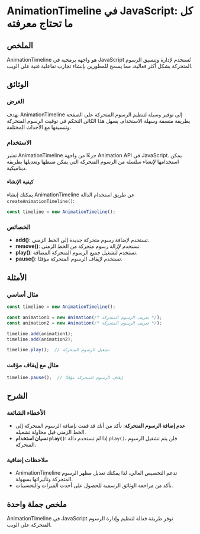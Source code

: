 <!--
Meta Description: # AnimationTimeline في JavaScript: كل ما تحتاج معرفته ## الملخص AnimationTimeline هو واجهة برمجية في JavaScript تُستخدم لإدارة وتنسيق الرسوم المتحركة ...
Meta Keywords: الرسوم, المتحركة, animationtimeline, javascript, timeline
-->

# AnimationTimeline في JavaScript: كل ما تحتاج معرفته

## الملخص
AnimationTimeline هو واجهة برمجية في JavaScript تُستخدم لإدارة وتنسيق الرسوم المتحركة بشكل أكثر فعالية، مما يسمح للمطورين بإنشاء تجارب تفاعلية غنية على الويب.

## الوثائق
### الغرض
يهدف AnimationTimeline إلى توفير وسيلة لتنظيم الرسوم المتحركة على الصفحة بطريقة متسقة وسهلة الاستخدام. يسهل هذا الكائن التحكم في توقيت الرسوم المتحركة وتنسيقها مع الأحداث المختلفة.

### الاستخدام
تعتبر AnimationTimeline جزءًا من واجهة Animation API في JavaScript. يمكن استخدامها لإنشاء سلسلة من الرسوم المتحركة التي يمكن ضبطها وتعديلها بطريقة ديناميكية. 

#### كيفية الإنشاء
يمكنك إنشاء AnimationTimeline عن طريق استخدام الدالة `createAnimationTimeline()`:

```javascript
const timeline = new AnimationTimeline();
```

### الخصائص
- **add()**: تستخدم لإضافة رسوم متحركة جديدة إلى الخط الزمني.
- **remove()**: تستخدم لإزالة رسوم متحركة من الخط الزمني.
- **play()**: تستخدم لتشغيل جميع الرسوم المتحركة المضافة.
- **pause()**: تستخدم لإيقاف الرسوم المتحركة مؤقتًا.

## الأمثلة
### مثال أساسي
```javascript
const timeline = new AnimationTimeline();

const animation1 = new Animation(/* تعريف الرسوم المتحركة */);
const animation2 = new Animation(/* تعريف الرسوم المتحركة */);

timeline.add(animation1);
timeline.add(animation2);

timeline.play();  // تشغيل الرسوم المتحركة
```

### مثال مع إيقاف مؤقت
```javascript
timeline.pause();  // إيقاف الرسوم المتحركة مؤقتًا
```

## الشرح
### الأخطاء الشائعة
- **عدم إضافة الرسوم المتحركة**: تأكد من أنك قد قمت بإضافة الرسوم المتحركة إلى الخط الزمني قبل محاولة تشغيله.
- **نسيان استخدام `play()`**: إذا لم تستخدم دالة `play()`، فلن يتم تشغيل الرسوم المتحركة.

### ملاحظات إضافية
- AnimationTimeline تدعم التخصيص العالي، لذا يمكنك تعديل مظهر الرسوم المتحركة وتأثيراتها بسهولة.
- تأكد من مراجعة الوثائق الرسمية للحصول على أحدث الميزات والتحسينات.

## ملخص جملة واحدة
AnimationTimeline في JavaScript توفر طريقة فعالة لتنظيم وإدارة الرسوم المتحركة على الويب.